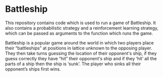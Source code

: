 # Battleship


This repository contains code which is used to run a game of Battleship. It also contains a probabilistic strategy and a reinforcement learning strategy, which can be passed as arguments to the function which runs the game.

Battleship is a popular game around the world in which two players place their “battleships” at positions in lattice unknown to the opposing player. They then take turns guessing the location of their opponent's ship, if they guess correctly they have “hit” their opponent's ship and if they ‘hit’ all the parts of a ship then the ship is ‘sunk’. The player who sinks all their opponent’s ships first wins.
